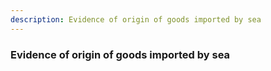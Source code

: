 ```yaml
---
description: Evidence of origin of goods imported by sea
---
```


### Evidence of origin of goods imported by sea

